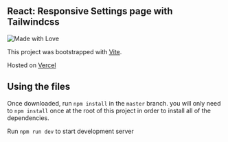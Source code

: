 ## React: Responsive Settings page with Tailwindcss

![Made with Love](https://img.shields.io/badge/made_with-♥-ff69b4.svg)

This project was bootstrapped with [Vite](https://vitejs.dev/).

Hosted on [Vercel](https://vencru-two.vercel.app/)


## Using the files

Once downloaded, run `npm install` in the `master` branch. you will only need to `npm install` once at the root of this project in order to install all of the dependencies.

Run `npm run dev` to start development server

